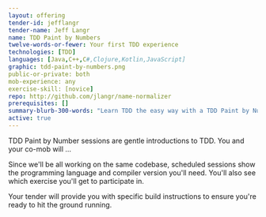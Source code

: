 ```yaml
---
layout: offering
tender-id: jefflangr
tender-name: Jeff Langr
name: TDD Paint by Numbers
twelve-words-or-fewer: Your first TDD experience
technologies: [TDD]
languages: [Java,C++,C#,Clojure,Kotlin,JavaScript]
graphic: tdd-paint-by-numbers.png
public-or-private: both
mob-experience: any
exercise-skill: [novice]
repo: http://github.com/jlangr/name-normalizer
prerequisites: []
summary-blurb-300-words: "Learn TDD the easy way with a TDD Paint by Numbers session, where the tests are already written for you--you fill in the code and keep it in the confines of the tests. Sessions are continually available in numerous programming languages, and I'll be keeping the katas fresh."
active: true
---
```

TDD Paint by Number sessions are gentle introductions to TDD. You and your co-mob will ...

Since we'll be all working on the same codebase, scheduled sessions show
the programming language and compiler version you'll need. You'll also see which
exercise you'll get to participate in.

Your tender will provide you with specific build instructions to ensure you're ready to 
hit the ground running.
